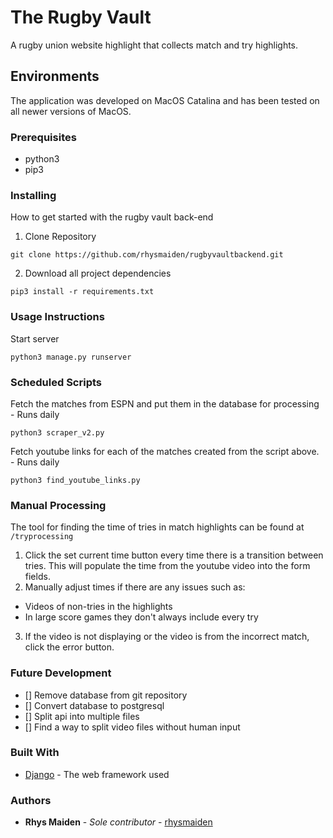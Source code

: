 # The Rugby Vault

A rugby union website highlight that collects match and try highlights.

## Environments

The application was developed on MacOS Catalina and has been tested on all newer versions of MacOS.

### Prerequisites

* python3
* pip3



### Installing

How to get started with the rugby vault back-end

1. Clone Repository

```
git clone https://github.com/rhysmaiden/rugbyvaultbackend.git
```

2. Download all project dependencies

```
pip3 install -r requirements.txt
```

### Usage Instructions

Start server

```
python3 manage.py runserver
```

### Scheduled Scripts

Fetch the matches from ESPN and put them in the database for processing - Runs daily
```
python3 scraper_v2.py
```

Fetch youtube links for each of the matches created from the script above. - Runs daily

```
python3 find_youtube_links.py
```

### Manual Processing

The tool for finding the time of tries in match highlights can be found at ```/tryprocessing```

1. Click the set current time button every time there is a transition between tries. This will populate the time from the youtube video into the form fields. 
2. Manually adjust times if there are any issues such as:
- Videos of non-tries in the highlights
- In large score games they don't always include every try
3. If the video is not displaying or the video is from the incorrect match, click the error button.

### Future Development ###
- [] Remove database from git repository
- [] Convert database to postgresql
- [] Split api into multiple files
- [] Find a way to split video files without human input

### Built With

* [Django](https://docs.djangoproject.com/en/3.0/) - The web framework used


### Authors

* **Rhys Maiden** - *Sole contributor* - [rhysmaiden](https://github.com/rhysmaiden)
